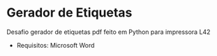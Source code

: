 # Gerador de Etiquetas

Desafio gerador de etiquetas pdf feito em Python para impressora L42

- Requisitos:
  Microsoft Word
